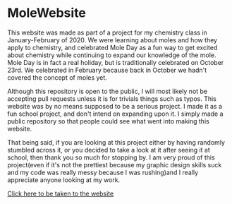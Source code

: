 # MoleWebsite
This website was made as part of a project for my chemistry class in January-February of 2020. We were learning about moles and how they apply to chemistry, and celebrated Mole Day as a fun way to get excited about chemistry while continuing to expand our knowledge of the mole. Mole Day is in fact a real holiday, but is traditionally celebrated on October 23rd. We celebrated in February because back in October we hadn't covered the concept of moles yet.

Although this repository is open to the public, I will most likely not be accepting pull requests unless it is for trivials things such as typos. This website was by no means supposed to be a serious project. I made it as a fun school project, and don't intend on expanding upon it. I simply made a public repository so that people could see what went into making this website.

That being said, if you are looking at this project either by having randomly stumbled across it, or you decided to take a look at it after seeing it at school, then thank you so much for stopping by. I am very proud of this project(even if it's not the prettiest because my graphic design skills suck and my code was really messy because I was rushing)and I really appreciate anyone looking at my work. 

[Click here to be taken to the website](BridgetNichols.github.io/MoleWebsite)
